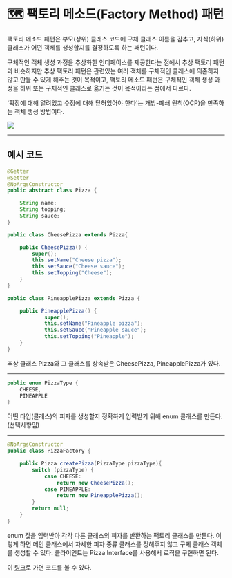 # 🗺 팩토리 메소드(Factory Method) 패턴
<p>팩토리 메소드 패턴은 부모(상위) 클래스 코드에 구체 클래스 이름을 감추고, 자식(하위) 클래스가 어떤 객체를 생성할지를 결정하도록 하는 패턴이다.</p>
<p>구체적인 객체 생성 과정을 추상화한 인터페이스를 제공한다는 점에서 추상 팩토리 패턴과 비슷하지만 추상 팩토리 패턴은 관련있는 여러 객체를 구체적인 클래스에 의존하지 않고 만들 수 있게 해주는 것이 목적이고, 팩토리 메소드 패턴은 구체적인 객체 생성 과정을 하위 또는 구체적인 클래스로 옮기는 것이 목적이라는 점에서 다르다.</p>
<p>'확장에 대해 열려있고 수정에 대해 닫혀있어야 한다'는 개방-폐쇄 원칙(OCP)을 만족하는 객체 생성 방법이다.</p>

<img src="https://images.velog.io/images/ljo_0920/post/3f96dcce-7c72-4198-b1c1-13c818846b58/arch2.png">

---

## 예시 코드

```java
@Getter
@Setter
@NoArgsConstructor
public abstract class Pizza {

    String name;
    String topping;
    String sauce;
}

public class CheesePizza extends Pizza{

    public CheesePizza() {
        super();
        this.setName("Cheese pizza");
        this.setSauce("Cheese sauce");
        this.setTopping("Cheese");
    }
}

public class PineapplePizza extends Pizza {

    public PineapplePizza() {
            super();
            this.setName("Pineapple pizza");
            this.setSauce("Pineapple sauce");
            this.setTopping("Pineapple");
    }
}
```

추상 클래스 Pizza와 그 클래스를 상속받은 CheesePizza, PineapplePizza가 있다.

---

```java
public enum PizzaType {
    CHEESE,
    PINEAPPLE
}
```

어떤 타입(클래스)의 피자를 생성할지 정확하게 입력받기 위해 enum 클래스를 만든다. (선택사항임)

---

```java
@NoArgsConstructor
public class PizzaFactory {

    public Pizza createPizza(PizzaType pizzaType){
        switch (pizzaType) {
            case CHEESE:
                return new CheesePizza();
            case PINEAPPLE:
                return new PineapplePizza();
        }
        return null;
    }
}
```

enum 값을 입력받아 각각 다른 클래스의 피자를 반환하는 팩토리 클래스를 만든다. 이렇게 하면 메인 클래스에서 자세한 피자 종류 클래스를 정해주지 않고 구체 클래스 객체를 생성할 수 있다. 클라이언트는 Pizza Interface를 사용해서 로직을 구현하면 된다.

이 <a href="https://github.com/rlaisqls/GoF-DesignPatterns/tree/master/src/main/java/com/study/gof/designpattrens/_01_CredentialPatterns/factoryMethod">링크</a>로 가면 코드를 볼 수 있다.